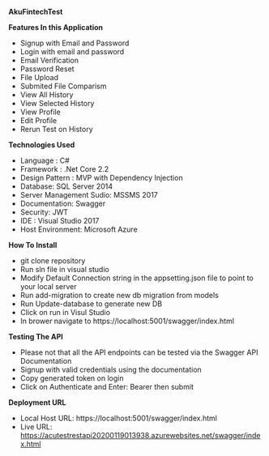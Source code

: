 **AkuFintechTest**

**Features In this Application**

* Signup with Email and Password
* Login with email and password
* Email Verification
* Password Reset
* File Upload
* Submited File Comparism
* View All History
* View Selected History
* View Profile
* Edit Profile
* Rerun Test on History

**Technologies Used**
* Language : C#
* Framework : .Net Core 2.2
* Design Pattern : MVP with Dependency Injection
* Database: SQL Server 2014
* Server Management Sudio: MSSMS 2017
* Documentation: Swagger
* Security: JWT 
* IDE : Visual Studio 2017
* Host Environment: Microsoft Azure

**How To Install**
* git clone repository
* Run sln file in visual studio
* Modify Default Connection string in the appsetting.json file to point to your local server 
* Run add-migration <Migration Name> to create new db migration from models
* Run Update-database  to generate new DB
* Click on run in Visul Studio
* In brower navigate to https://localhost:5001/swagger/index.html

**Testing The API**
* Please not that all the API endpoints can be tested via the Swagger API Documentation
* Signup with valid credentials using the documentation
* Copy generated token on login
* Click on Authenticate and Enter: Bearer <Token you copied> then submit
  
**Deployment URL**
* Local Host URL: https://localhost:5001/swagger/index.html
* Live URL: https://acutestrestapi20200119013938.azurewebsites.net/swagger/index.html
